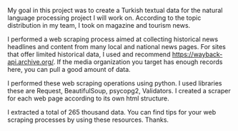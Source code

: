 My goal in this project was to create a Turkish textual data for the natural language processing project I will work on. According to the topic distribution in my team, I took on magazine and tourism news. 

I performed a web scraping process aimed at collecting historical news headlines and content from many local and national news pages. For sites that offer limited historical data, I used and recommend https://wayback-api.archive.org/. If the media organization you target has enough records here, you can pull a good amount of data.

I performed these web scraping operations using python. I used libraries these are Request, BeautifulSoup, psycopg2, Validators. I created a scraper for each web page according to its own html structure. 

I extracted a total of 265 thousand data. You can find tips for your web scraping processes by using these resources. Thanks.
